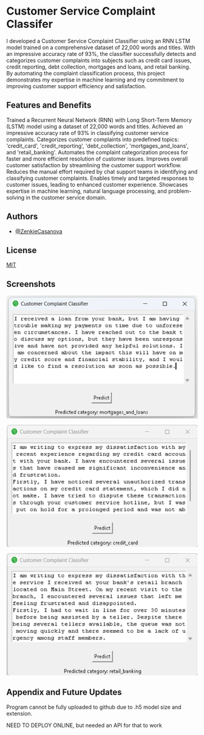 
# Customer Service Complaint Classifer

I developed a Customer Service Complaint Classifier using an RNN LSTM model trained on a comprehensive dataset of 22,000 words and titles. With an impressive accuracy rate of 93%, the classifier successfully detects and categorizes customer complaints into subjects such as credit card issues, credit reporting, debt collection, mortgages and loans, and retail banking. By automating the complaint classification process, this project demonstrates my expertise in machine learning and my commitment to improving customer support efficiency and satisfaction.



## Features and Benefits

Trained a Recurrent Neural Network (RNN) with Long Short-Term Memory (LSTM) model using a dataset of 22,000 words and titles.
Achieved an impressive accuracy rate of 93% in classifying customer service complaints.
Categorizes customer complaints into predefined topics: 'credit_card', 'credit_reporting', 'debt_collection', 'mortgages_and_loans', and 'retail_banking'.
Automates the complaint categorization process for faster and more efficient resolution of customer issues.
Improves overall customer satisfaction by streamlining the customer support workflow.
Reduces the manual effort required by chat support teams in identifying and classifying customer complaints.
Enables timely and targeted responses to customer issues, leading to enhanced customer experience.
Showcases expertise in machine learning, natural language processing, and problem-solving in the customer service domain.

## Authors

- [@ZenkieCasanova](https://github.com/ZenkieCasanova)


## License

[MIT](https://choosealicense.com/licenses/mit/)


## Screenshots

![App Screenshot](Screenshot.png)

![App Screenshot](Screenshot2.png)

![App Screenshot](Screenshot3.png)

## Appendix and Future Updates

Program cannot be fully uploaded to github due to .h5 model size and extension.

NEED TO DEPLOY ONLINE, but needed an API for that to work


